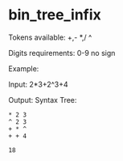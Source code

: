 # bin_tree_infix

Tokens available:
+,-
*,/
^

Digits requirements:
0-9 
no sign


Example:

Input: 2*3+2^3+4

Output:
Syntax Tree:
```plain
* 2 3
^ 2 3
+ * ^
+ + 4

18
```
